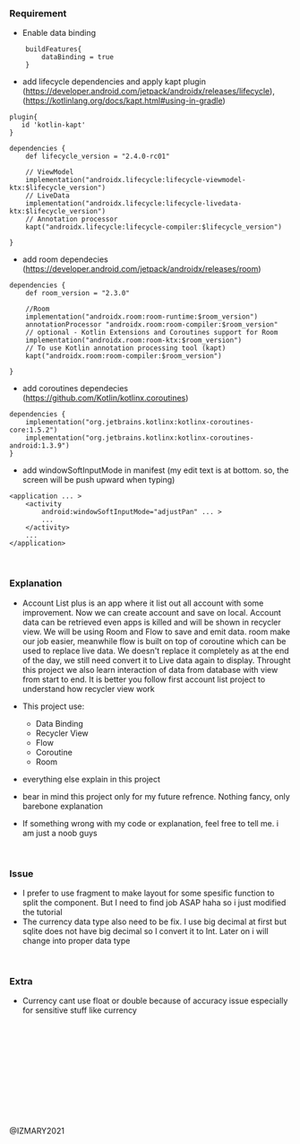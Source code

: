 ### Requirement
- Enable data binding
```
    buildFeatures{
        dataBinding = true
    }
```

- add lifecycle dependencies and apply kapt plugin (https://developer.android.com/jetpack/androidx/releases/lifecycle),(https://kotlinlang.org/docs/kapt.html#using-in-gradle)
```
plugin{
   id 'kotlin-kapt'
}

dependencies {
    def lifecycle_version = "2.4.0-rc01"

    // ViewModel
    implementation("androidx.lifecycle:lifecycle-viewmodel-ktx:$lifecycle_version")
    // LiveData
    implementation("androidx.lifecycle:lifecycle-livedata-ktx:$lifecycle_version")
    // Annotation processor
    kapt("androidx.lifecycle:lifecycle-compiler:$lifecycle_version")

}
```

- add room dependecies (https://developer.android.com/jetpack/androidx/releases/room)
```
dependencies {
    def room_version = "2.3.0"

    //Room
    implementation("androidx.room:room-runtime:$room_version")
    annotationProcessor "androidx.room:room-compiler:$room_version"
    // optional - Kotlin Extensions and Coroutines support for Room
    implementation("androidx.room:room-ktx:$room_version")
    // To use Kotlin annotation processing tool (kapt)
    kapt("androidx.room:room-compiler:$room_version")

}
```

- add coroutines dependecies (https://github.com/Kotlin/kotlinx.coroutines)
```
dependencies {
    implementation("org.jetbrains.kotlinx:kotlinx-coroutines-core:1.5.2")
    implementation("org.jetbrains.kotlinx:kotlinx-coroutines-android:1.3.9")
}
```

- add windowSoftInputMode in manifest (my edit text is at bottom. so, the screen will be push upward when typing)
```
<application ... >
    <activity
        android:windowSoftInputMode="adjustPan" ... >
        ...
    </activity>
    ...
</application>
```
<br>

### Explanation
- Account List plus is an app where it list out all account with some improvement. Now we can create account and save on local. 
Account data can be retrieved even apps is killed and will be shown in recycler view. We will be using Room and Flow to save and emit data. 
room make our job easier, meanwhile flow is built on top of coroutine which can be used to replace live data. We doesn't replace it completely as at the end of the day, 
we still need convert it to Live data again to display. Throught this project we also learn interaction of data from database with view from start to end. It is better you follow
first account list project to understand how recycler view work 

- This project use:
  - Data Binding
  - Recycler View
  - Flow 
  - Coroutine
  - Room
  
- everything else explain in this project
- bear in mind this project only for my future refrence. Nothing fancy, only barebone explanation
- If something wrong with my code or explanation, feel free to tell me. i am just a noob guys


<br>

### Issue
- I prefer to use fragment to make layout for some spesific function to split the component. But I need to find job ASAP haha so i just modified the tutorial
- The currency data type also need to be fix. I use big decimal at first but sqlite does not have big decimal so I convert it to Int. Later on i will change into proper data type

<br>

### Extra
- Currency cant use float or double because of accuracy issue especially for sensitive stuff like currency


<br>
<br>
<br>
<br>
<br>
<br>
<br>
<br>
<br>
<br>

@IZMARY2021
